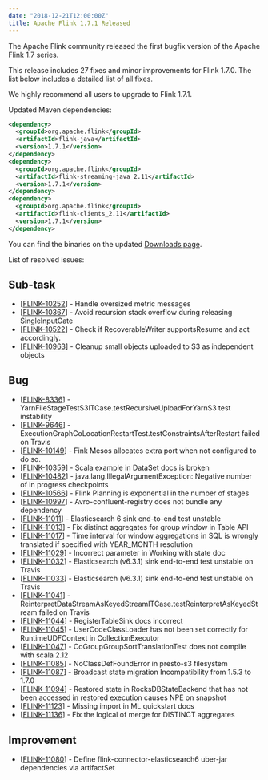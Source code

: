```yaml
---
date: "2018-12-21T12:00:00Z"
title: Apache Flink 1.7.1 Released
---
```


The Apache Flink community released the first bugfix version of the Apache Flink 1.7 series.

This release includes 27 fixes and minor improvements for Flink 1.7.0. The list below includes a detailed list of all fixes.

We highly recommend all users to upgrade to Flink 1.7.1.

Updated Maven dependencies:

```xml
<dependency>
  <groupId>org.apache.flink</groupId>
  <artifactId>flink-java</artifactId>
  <version>1.7.1</version>
</dependency>
<dependency>
  <groupId>org.apache.flink</groupId>
  <artifactId>flink-streaming-java_2.11</artifactId>
  <version>1.7.1</version>
</dependency>
<dependency>
  <groupId>org.apache.flink</groupId>
  <artifactId>flink-clients_2.11</artifactId>
  <version>1.7.1</version>
</dependency>
```

You can find the binaries on the updated [Downloads page](http://flink.apache.org/downloads.html).

List of resolved issues:

<h2>        Sub-task
</h2>
<ul>
<li>[<a href='https://issues.apache.org/jira/browse/FLINK-10252'>FLINK-10252</a>] -         Handle oversized metric messages
</li>
<li>[<a href='https://issues.apache.org/jira/browse/FLINK-10367'>FLINK-10367</a>] -         Avoid recursion stack overflow during releasing SingleInputGate
</li>
<li>[<a href='https://issues.apache.org/jira/browse/FLINK-10522'>FLINK-10522</a>] -         Check if RecoverableWriter supportsResume and act accordingly.
</li>
<li>[<a href='https://issues.apache.org/jira/browse/FLINK-10963'>FLINK-10963</a>] -         Cleanup small objects uploaded to S3 as independent objects
</li>
</ul>
        
<h2>        Bug
</h2>
<ul>
<li>[<a href='https://issues.apache.org/jira/browse/FLINK-8336'>FLINK-8336</a>] -         YarnFileStageTestS3ITCase.testRecursiveUploadForYarnS3 test instability
</li>
<li>[<a href='https://issues.apache.org/jira/browse/FLINK-9646'>FLINK-9646</a>] -         ExecutionGraphCoLocationRestartTest.testConstraintsAfterRestart failed on Travis
</li>
<li>[<a href='https://issues.apache.org/jira/browse/FLINK-10149'>FLINK-10149</a>] -         Fink Mesos allocates extra port when not configured to do so.
</li>
<li>[<a href='https://issues.apache.org/jira/browse/FLINK-10359'>FLINK-10359</a>] -         Scala example in DataSet docs is broken
</li>
<li>[<a href='https://issues.apache.org/jira/browse/FLINK-10482'>FLINK-10482</a>] -         java.lang.IllegalArgumentException: Negative number of in progress checkpoints
</li>
<li>[<a href='https://issues.apache.org/jira/browse/FLINK-10566'>FLINK-10566</a>] -         Flink Planning is exponential in the number of stages
</li>
<li>[<a href='https://issues.apache.org/jira/browse/FLINK-10997'>FLINK-10997</a>] -         Avro-confluent-registry does not bundle any dependency
</li>
<li>[<a href='https://issues.apache.org/jira/browse/FLINK-11011'>FLINK-11011</a>] -         Elasticsearch 6 sink end-to-end test unstable
</li>
<li>[<a href='https://issues.apache.org/jira/browse/FLINK-11013'>FLINK-11013</a>] -         Fix distinct aggregates for group window in Table API
</li>
<li>[<a href='https://issues.apache.org/jira/browse/FLINK-11017'>FLINK-11017</a>] -         Time interval for window aggregations in SQL is wrongly translated if specified with YEAR_MONTH resolution
</li>
<li>[<a href='https://issues.apache.org/jira/browse/FLINK-11029'>FLINK-11029</a>] -         Incorrect parameter in Working with state doc
</li>
<li>[<a href='https://issues.apache.org/jira/browse/FLINK-11032'>FLINK-11032</a>] -         Elasticsearch (v6.3.1) sink end-to-end test unstable on Travis
</li>
<li>[<a href='https://issues.apache.org/jira/browse/FLINK-11033'>FLINK-11033</a>] -         Elasticsearch (v6.3.1) sink end-to-end test unstable on Travis
</li>
<li>[<a href='https://issues.apache.org/jira/browse/FLINK-11041'>FLINK-11041</a>] -         ReinterpretDataStreamAsKeyedStreamITCase.testReinterpretAsKeyedStream failed on Travis
</li>
<li>[<a href='https://issues.apache.org/jira/browse/FLINK-11044'>FLINK-11044</a>] -         RegisterTableSink docs incorrect
</li>
<li>[<a href='https://issues.apache.org/jira/browse/FLINK-11045'>FLINK-11045</a>] -         UserCodeClassLoader has not been set correctly for RuntimeUDFContext in CollectionExecutor
</li>
<li>[<a href='https://issues.apache.org/jira/browse/FLINK-11047'>FLINK-11047</a>] -         CoGroupGroupSortTranslationTest does not compile with scala 2.12
</li>
<li>[<a href='https://issues.apache.org/jira/browse/FLINK-11085'>FLINK-11085</a>] -         NoClassDefFoundError in presto-s3 filesystem
</li>
<li>[<a href='https://issues.apache.org/jira/browse/FLINK-11087'>FLINK-11087</a>] -         Broadcast state migration Incompatibility from 1.5.3 to 1.7.0
</li>
<li>[<a href='https://issues.apache.org/jira/browse/FLINK-11094'>FLINK-11094</a>] -         Restored state in RocksDBStateBackend that has not been accessed in restored execution causes NPE on snapshot
</li>
<li>[<a href='https://issues.apache.org/jira/browse/FLINK-11123'>FLINK-11123</a>] -         Missing import in ML quickstart docs
</li>
<li>[<a href='https://issues.apache.org/jira/browse/FLINK-11136'>FLINK-11136</a>] -         Fix the logical of merge for DISTINCT aggregates
</li>
</ul>
                
<h2>        Improvement
</h2>
<ul>
<li>[<a href='https://issues.apache.org/jira/browse/FLINK-11080'>FLINK-11080</a>] -         Define flink-connector-elasticsearch6 uber-jar dependencies via artifactSet
</li>
</ul>
